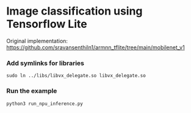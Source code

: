 # Image classification using Tensorflow Lite
Original implementation: https://github.com/sravansenthiln1/armnn_tflite/tree/main/mobilenet_v1

### Add symlinks for libraries
```shell
sudo ln ../libs/libvx_delegate.so libvx_delegate.so
```

### Run the example
```shell
python3 run_npu_inference.py
```
